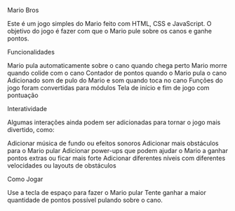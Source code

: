 Mario Bros

Este é um jogo simples do Mario feito com HTML, CSS e JavaScript. O objetivo do jogo é fazer com que o Mario pule sobre os canos e ganhe pontos.

Funcionalidades

Mario pula automaticamente sobre o cano quando chega perto
Mario morre quando colide com o cano
Contador de pontos quando o Mario pula o cano
Adicionado som de pulo do Mario e som quando toca no cano
Funções do jogo foram convertidas para módulos
Tela de início e fim de jogo com pontuação 

Interatividade

Algumas interações ainda podem ser adicionadas para tornar o jogo mais divertido, como:

Adicionar música de fundo ou efeitos sonoros
Adicionar mais obstáculos para o Mario pular
Adicionar power-ups que podem ajudar o Mario a ganhar pontos extras ou ficar mais forte
Adicionar diferentes níveis com diferentes velocidades ou layouts de obstáculos

Como Jogar

Use a tecla de espaço para fazer o Mario pular
Tente ganhar a maior quantidade de pontos possível pulando sobre o cano.